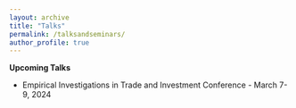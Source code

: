```yaml
---
layout: archive
title: "Talks"
permalink: /talksandseminars/
author_profile: true
---
```


**Upcoming Talks**
- <a href="https://www.freit.org/EITI/2024/" style="text-decoration: none" target="_blank">Empirical Investigations in Trade and Investment Conference</a> - March 7-9, 2024
